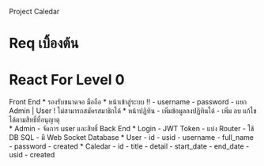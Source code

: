Project Caledar
# Req เบิ้องต้น
# React For Level 0

Front End
    * รองรับขนาดจอ มือถือ
    * หน้าเข้าสู่ระบบ !! 
        - username
        - password 
        - แยก Admin | User
        ! ไม่สามารถสมัครสมาชิกได้
    * หน้าปฏิทิน
        - เพิ่มข้อมูลลงปฏิทินได้
        - เพิ่ม ลบ แก้ไขได้ตามสิทธิ์ที่อนุญาตุ    
    * Admin 
        - จัดการ user และสิทธิ์
Back End 
    * Login
        - JWT Token
        - แบ่ง Router
        - ใช้ DB SQL
        - มี Web Socket 
Database
    * User 
        - id
        - usid
        - username
        - full_name
        - password
        - created
    * Caledar
        - id
        - title
        - detail
        - start_date
        - end_date
        - usid
        - created